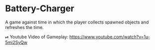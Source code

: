 # Battery-Charger
A game against time in which the player collects spawned objects and refreshes the time.

⏯ Youtube Video of Gameplay: https://www.youtube.com/watch?v=1u-5mi2SyQw
